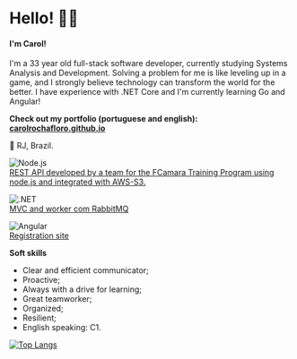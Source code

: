 # Hello! 🙋‍♀️

#### I'm Carol!
I'm a 33 year old full-stack software developer, currently studying Systems Analysis and Development. Solving a problem for me is like leveling up in a game, and I strongly believe technology can transform the world for the better. I have experience with .NET Core and I'm currently learning Go and Angular!

**Check out my portfolio (portuguese and english):  [carolrochafloro.github.io](https://carolrochafloro.github.io/)**

📍 RJ, Brazil. 

![Node.js](https://img.shields.io/badge/Node%20js-339933?style=for-the-badge&logo=nodedotjs&logoColor=white)  
[REST API developed by a team for the FCamara Training Program using node.js and integrated with AWS-S3.](https://github.com/carolrochafloro/teste-deploy)    

![.NET](https://img.shields.io/badge/.NET-512BD4?style=for-the-badge&logo=dotnet&logoColor=white)  
[MVC and worker com RabbitMQ](https://github.com/carolrochafloro/microservices-email-rabbitmq)  

![Angular](https://img.shields.io/badge/Angular-DD0031?style=for-the-badge&logo=angular&logoColor=white)  
[Registration site](https://github.com/carolrochafloro/registration-onboarding)  

  **Soft skills**
  - Clear and efficient communicator;
  - Proactive;
  - Always with a drive for learning;
  - Great teamworker;
  - Organized;
  - Resilient;
  - English speaking: C1.

[![Top Langs](https://github-readme-stats.vercel.app/api/top-langs/?username=carolrochafloro&hide=html,css,scss,dockerfile,javascript)](https://github.com/anuraghazra/github-readme-stats)
